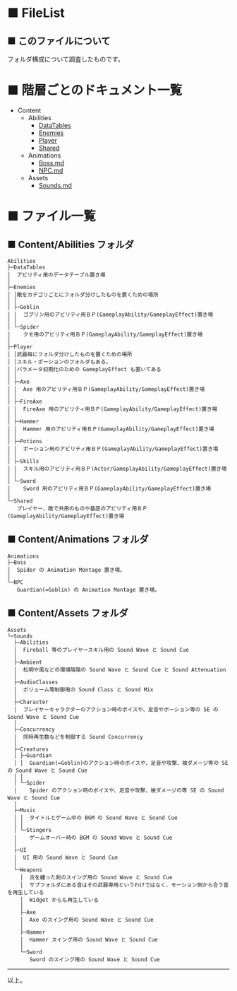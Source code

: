 # ■ FileList

## ■ このファイルについて
 フォルダ構成について調査したものです。

# ■ 階層ごとのドキュメント一覧
* Content
	* Abilities
		* [DataTables](Content/Abilities/DataTables.md)
		* [Enemies](Content/Abilities/Enemies.md)
		* [Player](Content/Abilities/Player.md)
		* [Shared](Content/Abilities/Shared.md)
	* Animations
		* [Boss.md](Content/Animations/Boss.md)
		* [NPC.md](Content/Animations/NPC.md)
	* Assets
		* [Sounds.md](Content/Assets.Sound.md)


# ■ ファイル一覧
## ■ Content/Abilities フォルダ
```
Abilities
├─DataTables
│  アビリティ用のデータテーブル置き場
│
├─Enemies
│ │敵をカテゴリごとにフォルダ分けしたものを置くための場所
│ │
│ ├─Goblin
│ │  ゴブリン用のアビリティ用ＢＰ(GameplayAbility/GameplayEffect)置き場
│ │
│ └─Spider
│    クモ用のアビリティ用ＢＰ(GameplayAbility/GameplayEffect)置き場
│
├─Player
│ │武器毎にフォルダ分けしたものを置くための場所
│ │スキル・ポーションのフォルダもある。
│ │パラメータ初期化のための GameplayEffect も置いてある
│ │
│ ├─Axe
│ │  Axe 用のアビリティ用ＢＰ(GameplayAbility/GameplayEffect)置き場
│ │
│ ├─FireAxe
│ │  FireAxe 用のアビリティ用ＢＰ(GameplayAbility/GameplayEffect)置き場
│ │
│ ├─Hammer
│ │  Hammer 用のアビリティ用ＢＰ(GameplayAbility/GameplayEffect)置き場
│ │
│ ├─Potions
│ │  ポーション用のアビリティ用ＢＰ(GameplayAbility/GameplayEffect)置き場
│ │
│ ├─Skills
│ │  スキル用のアビリティ用ＢＰ(Actor/GameplayAbility/GameplayEffect)置き場
│ │
│ └─Sword
│    Sword 用のアビリティ用ＢＰ(GameplayAbility/GameplayEffect)置き場
│
└─Shared
   プレイヤー、敵で共用のものや基底のアビリティ用ＢＰ(GameplayAbility/GameplayEffect)置き場
```

## ■ Content/Animations フォルダ
```
Animations
├─Boss
│  Spider の Animation Montage 置き場。
│
└─NPC
   Guardian(=Goblin) の Animation Montage 置き場。
```

## ■ Content/Assets フォルダ
```
Assets
└─Sounds
  ├─Abilities
  │  Fireball 等のプレイヤースキル用の Sound Wave と Sound Cue
  │
  ├─Ambient
  │  松明や風などの環境陰陽の Sound Wave と Sound Cue と Sound Attenuation
  │
  ├─AudioClasses
  │  ボリューム等制御用の Sound Class と Sound Mix
  │
  ├─Character
  │  プレイヤーキャラクターのアクション時のボイスや、足音やポーション等の SE の Sound Wave と Sound Cue
  │
  ├─Concurrency
  │  同時再生数などを制御する Sound Concurrency
  │
  ├─Creatures
  │ ├─Guardian
  │ │  Guardian(=Goblin)のアクション時のボイスや、足音や攻撃、被ダメージ等の SE の Sound Wave と Sound Cue
  │ │
  │ └─Spider
  │    Spider のアクション時のボイスや、足音や攻撃、被ダメージの等 SE の Sound Wave と Sound Cue
  │
  ├─Music
  │ │  タイトルとゲーム中の BGM の Sound Wave と Sound Cue
  │ │
  │ └─Stingers
  │    ゲームオーバー時の BGM の Sound Wave と Sound Cue
  │
  ├─UI
  │  UI 用の Sound Wave と Sound Cue
  │
  └─Weapons
    │  炎を纏った剣のスイング用の Sound Wave と Sound Cue
    │  サブフォルダにある音はその武器専用というわけではなく、モーション側から合う音を再生している
    │  Widget からも再生している
    │
    ├─Axe
    │  Axe のスイング用の Sound Wave と Sound Cue
    │
    ├─Hammer
    │  Hammer スイング用の Sound Wave と Sound Cue
    │
    └─Sword
       Sword のスイング用の Sound Wave と Sound Cue
```

----
以上。
